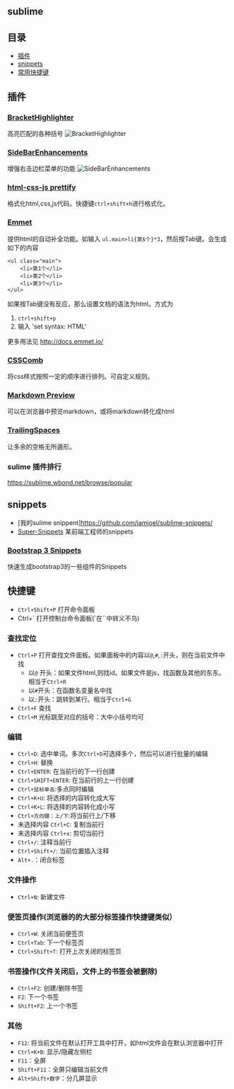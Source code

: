 ## sublime
## 目录
* [插件](#plugin)
* [snippets](#snippets)
* [常用快捷键](#shortcut)


## <a name="plugin">插件</a>
### [BracketHighlighter](https://github.com/facelessuser/BracketHighlighter)
高亮匹配的各种括号
![BracketHighlighter](https://camo.githubusercontent.com/771f9df16f29a134369cbcb0913f55932d156983/687474703a2f2f646c2e64726f70626f782e636f6d2f752f3334323639382f427261636b6574486967686c6967687465722f4578616d706c65312e706e67)

### [SideBarEnhancements](https://github.com/titoBouzout/SideBarEnhancements/tree/st3)
增强右击边栏菜单的功能
![SideBarEnhancements](https://camo.githubusercontent.com/9c427039fb2e97570edf760c4abeaf43d208f702/687474703a2f2f646c2e64726f70626f782e636f6d2f752f34333539363434392f7469746f2f7375626c696d652f536964654261722f73637265656e73686f742e706e67)

### [html-css-js prettify](https://github.com/victorporof/Sublime-HTMLPrettify)
格式化html,css,js代码。快捷键`ctrl+shift+h`进行格式化。

### [Emmet](https://sublime.wbond.net/packages/Emmet)
提供html的自动补全功能。如输入 `ul.main>li{第$个}*3`，然后按Tab键。会生成如下的内容
```
<ul class="main">
	<li>第1个</li>
	<li>第2个</li>
	<li>第3个</li>
</ul>
```
如果按Tab键没有反应，那么设置文档的语法为html。方式为
1. `ctrl+shift+p`
1. 输入 'set syntax: HTML'

更多用法见 http://docs.emmet.io/

### [CSSComb](http://csscomb.com/)
将css样式按照一定的顺序进行排列。可自定义规则。



### [Markdown Preview](https://sublime.wbond.net/packages/Markdown%20Preview)
可以在浏览器中预览markdown，或将markdown转化成html

### [Trailing​Spaces](https://sublime.wbond.net/packages/TrailingSpaces)
让多余的空格无所遁形。

### sulime 插件排行
https://sublime.wbond.net/browse/popular

## <a name="snippets">snippets</a>
* [我的sulime snippent]https://github.com/iamjoel/sublime-snippets/
* [Super-Snippets](https://github.com/jakebresnehan/Sublime-Super-Snippets) 某前端工程师的snippets


### [Bootstrap 3 Snippets](https://github.com/JasonMortonNZ/bs3-sublime-plugin)
快速生成bootstrap3的一些组件的Snippets

## <a name="shortcut">快捷键</a>
* `Ctrl+Shift+P` 打开命令面板
* Ctrl+\` 打开控制台命令面板(\`在``中转义不鸟)

### 查找定位
* `Ctrl+P` 打开查找文件面板。如果面板中的内容以`@`,`#`,`:`开头，则在当前文件中找
	* 以`@` 开头：如果文件html,则找id。如果文件是js，找函数及其他的东东。相当于`Ctrl+R`
	* 以`#`开头：在函数名变量名中找
	* 以`:`开头：跳转到某行。相当于`Ctrl+G`
* `Ctrl+F` 查找
* `Ctrl+M` 光标跳至对应的括号：大中小括号均可

### 编辑
* `Ctrl+D`: 选中单词。多次`Ctrl+D`可选择多个，然后可以进行批量的编辑
* `Ctrl+H`: 替换
* `Ctrl+ENTER`: 在当前行的下一行创建
* `Ctrl+SHIFT+ENTER`: 在当前行的上一行创建
* `Ctrl+鼠标单击`:多点同时编辑
* `Ctrl+K+U`: 将选择的内容转化成大写
* `Ctrl+K+L`: 将选择的内容转化成小写
* `Ctrl+方向键：上/下`:将当前行上/下移
* 未选择内容 `Ctrl+C`: 复制当前行
* 未选择内容 `Ctrl+x`: 剪切当前行
* `Ctrl+/`: 注释当前行
* `Ctrl+Shift+/`: 当前位置插入注释
* `Alt+.`：闭合标签

### 文件操作
* `Ctrl+N`: 新建文件

### 便签页操作(浏览器的的大部分标签操作快捷键类似）
* `Ctrl+W`: 关闭当前便签页
* `Ctrl+Tab`: 下一个标签页
* `Ctrl+Shift+T`: 打开上次关闭的标签页

### 书签操作(文件关闭后，文件上的书签会被删除)
* `Ctrl+F2`: 创建/删除书签
* `F2`: 下一个书签
* `Shift+F2`: 上一个书签

### 其他
* `F12`: 将当前文件在默认打开工具中打开，如html文件会在默认浏览器中打开
* `Ctrl+K+B`: 显示/隐藏左侧栏
* `F11`：全屏
* `Shift+F11`：全屏只编辑当前文件
* `Alt+Shift+数字`：分几屏显示





